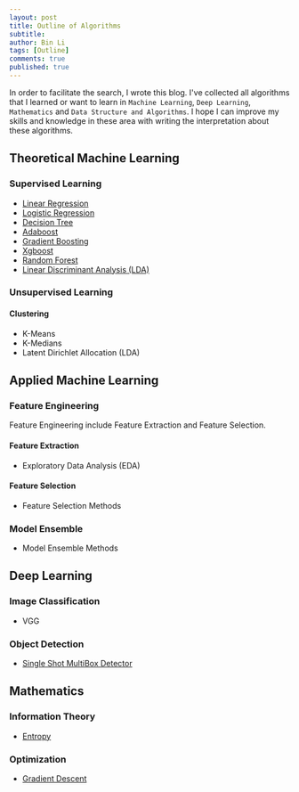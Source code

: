 ```yaml
---
layout: post
title: Outline of Algorithms
subtitle:
author: Bin Li
tags: [Outline]
comments: true
published: true
---
```


In order to facilitate the search, I wrote this blog. I've collected all algorithms that I learned or want to learn in `Machine Learning`, `Deep Learning`, `Mathematics` and `Data Structure and Algorithms`. I hope I can improve my skills and knowledge in these area with writing the interpretation about these algorithms. 

## Theoretical Machine Learning
### Supervised Learning
* [Linear Regression](https://binlidaily.github.io/2018-06-03-regression/)
* [Logistic Regression](https://binlidaily.github.io/2017-10-03-Logistics-Regression/)
* [Decision Tree](https://binlidaily.github.io/2018-09-11-decision-tree/)
* [Adaboost](https://binlidaily.github.io/2018-10-29-adaboost/)
* [Gradient Boosting](https://binlidaily.github.io/2018-12-05-gradient-boosting/)
* [Xgboost](https://binlidaily.github.io/2018-10-29-xgboost/)
* [Random Forest](https://binlidaily.github.io/2018-12-11-random-forest/)
* [Linear Discriminant Analysis (LDA)](https://binlidaily.github.io/2018-08-30-linear-discriminant-analysis/)

### Unsupervised Learning
#### Clustering
* K-Means
* K-Medians
* Latent Dirichlet Allocation (LDA)

## Applied Machine Learning
### Feature Engineering
Feature Engineering include Feature Extraction and Feature Selection.
#### Feature Extraction
* Exploratory Data Analysis (EDA)

#### Feature Selection
* Feature Selection Methods

### Model Ensemble
* Model Ensemble Methods

## Deep Learning
### Image Classification
* VGG


### Object Detection
* [Single Shot MultiBox Detector](https://binlidaily.github.io/2018-09-29-single-shot-multibox-detector/)


## Mathematics
### Information Theory
* [Entropy](https://binlidaily.github.io/2018-10-23-information-theory/)

### Optimization
* [Gradient Descent](https://binlidaily.github.io/2018-04-24-gradient-descent/)